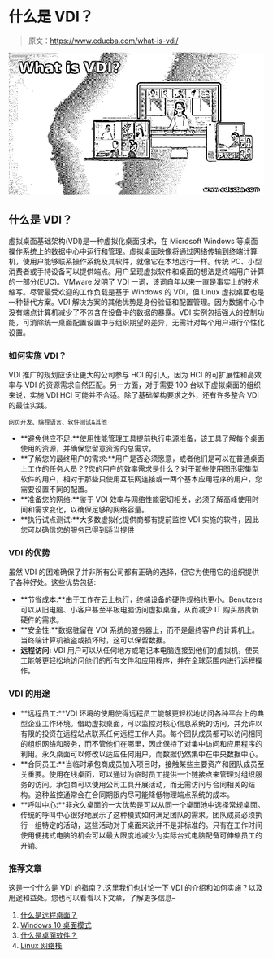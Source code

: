 # 什么是 VDI？

> 原文：<https://www.educba.com/what-is-vdi/>

![What is VDI](img/ede206166eae637a55447787dd285b0d.png)



## 什么是 VDI？

虚拟桌面基础架构(VDI)是一种虚拟化桌面技术，在 Microsoft Windows 等桌面操作系统上的数据中心中运行和管理。虚拟桌面映像将通过网络传输到终端计算机，使用户能够联系操作系统及其软件，就像它在本地运行一样。传统 PC、小型消费者或手持设备可以提供端点。用户呈现虚拟软件和桌面的想法是终端用户计算的一部分(EUC)。VMware 发明了 VDI 一词，该词自年以来一直是事实上的技术缩写。尽管最受欢迎的工作负载是基于 Windows 的 VDI，但 Linux 虚拟桌面也是一种替代方案。VDI 解决方案的其他优势是身份验证和配置管理。因为数据中心中没有端点计算机减少了不包含在设备中的数据的暴露。VDI 实例包括强大的控制功能，可消除统一桌面配置设置中与组织期望的差异，无需针对每个用户进行个性化设置。

### 如何实施 VDI？

VDI 推广的规划应该让更大的公司参与 HCI 的引入，因为 HCI 的可扩展性和高效率与 VDI 的资源需求自然匹配。另一方面，对于需要 100 台以下虚拟桌面的组织来说，实施 VDI HCI 可能并不合适。除了基础架构要求之外，还有许多整合 VDI 的最佳实践。

<small>网页开发、编程语言、软件测试&其他</small>

*   **避免供应不足:**使用性能管理工具提前执行电源准备，该工具了解每个桌面使用的资源，并确保您留意资源的总需求。
*   **了解您的最终用户的需求:**用户是否必须愿意，或者他们是可以在普通桌面上工作的任务人员？?您的用户的效率需求是什么？对于那些使用图形密集型软件的用户，相对于那些只使用互联网连接或一两个基本应用程序的用户，您需要设置不同的配置。
*   **准备您的网络:**鉴于 VDI 效率与网络性能密切相关，必须了解高峰使用时间和需求变化，以确保足够的网络容量。
*   **执行试点测试:**大多数虚拟化提供商都有提前监控 VDI 实施的软件，因此您可以确信您的服务已得到适当提供

### VDI 的优势

虽然 VDI 的困难确保了并非所有公司都有正确的选择，但它为使用它的组织提供了各种好处。这些优势包括:

*   **节省成本:**由于工作在云上执行，终端设备的硬件规格也更小。Benutzers 可以从旧电脑、小客户甚至平板电脑访问虚拟桌面，从而减少 IT 购买昂贵新硬件的需求。
*   **安全性:**数据驻留在 VDI 系统的服务器上，而不是最终客户的计算机上。当终端计算机被盗或损坏时，这可以保留数据。
*   **远程访问:** VDI 用户可以从任何地方或笔记本电脑连接到他们的虚拟机，使员工能够更轻松地访问他们的所有文件和应用程序，并在全球范围内进行远程操作。

### VDI 的用途

*   **远程员工:**VDI 环境的使用使得远程员工能够更轻松地访问各种平台上的典型企业工作环境。借助虚拟桌面，可以监控对核心信息系统的访问，并允许以有限的投资在远程站点联系任何远程工作人员。每个团队成员都可以访问相同的组织网络和服务，而不管他们在哪里，因此保持了对集中访问和应用程序的利用。永久桌面可以修改以适应任何用户，而数据仍然集中在中央数据中心。
*   **合同员工:**当临时承包商成员加入项目时，接触某些主要资产和团队成员至关重要。使用在线桌面，可以通过为临时员工提供一个链接点来管理对组织服务的访问。承包商可以使用公司工具开展活动，而无需访问与合同相关的结构。这种监控通常会在合同期限内尽可能降低物理端点系统的成本。
*   **呼叫中心:**非永久桌面的一大优势是可以从同一个桌面池中选择常规桌面。传统的呼叫中心很好地展示了这种模式如何满足团队的需求。团队成员必须执行一组特定的活动，这些活动对于桌面来说并不是非标准的。只有在工作时间使用便携式电脑的机会可以最大限度地减少为实际台式电脑配备可伸缩员工的开销。

### 推荐文章

这是一个什么是 VDI 的指南？.这里我们也讨论一下 VDI 的介绍和如何实施？以及用途和益处。您也可以看看以下文章，了解更多信息–

1.  [什么是远程桌面？](https://www.educba.com/what-is-remote-desktop/)
2.  [Windows 10 桌面模式](https://www.educba.com/windows-10-desktop-mode/)
3.  [什么是桌面软件？](https://www.educba.com/what-is-desktop-software/)
4.  [Linux 网络栈](https://www.educba.com/linux-network-stack/)





